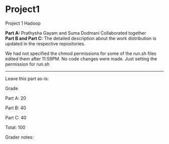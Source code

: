 # Project1
Project 1 Hadoop

**Part A:** Prathysha Gayam and Suma Dodmani Collaborated together  
**Part B and Part C:** The detailed description about the work distribution is updated in the respective repositories. 

We had not specified the chmod permissions for some of the run.sh files edited them after 11:59PM. No code changes were made. Just setting the permission for run.sh


------
Leave this part as-is:

Grade

Part A: 20

Part B: 40

Part C: 40

Total:  100

Grader notes:

